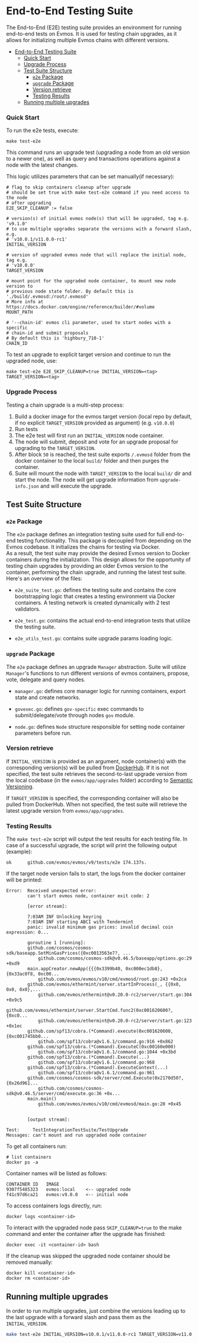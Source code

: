 # End-to-End Testing Suite

The End-to-End (E2E) testing suite provides an environment
for running end-to-end tests on Evmos.
It is used for testing chain upgrades,
as it allows for initializing multiple Evmos chains with different versions.

- [End-to-End Testing Suite](#end-to-end-testing-suite)
    - [Quick Start](#quick-start)
    - [Upgrade Process](#upgrade-process)
    - [Test Suite Structure](#test-suite-structure)
        - [`e2e` Package](#e2e-package)
        - [`upgrade` Package](#upgrade-package)
        - [Version retrieve](#version-retrieve)
        - [Testing Results](#testing-results)
    - [Running multiple upgrades](#running-multiple-upgrades)

### Quick Start

To run the e2e tests, execute:

```shell
make test-e2e
```

This command runs an upgrade test (upgrading a node from an old version to a newer one),
as well as query and transactions operations against a node with the latest changes.

This logic utilizes parameters that can be set manually(if necessary):

```shell
# flag to skip containers cleanup after upgrade
# should be set true with make test-e2e command if you need access to the node
# after upgrading
E2E_SKIP_CLEANUP := false

# version(s) of initial evmos node(s) that will be upgraded, tag e.g. 'v9.1.0'
# to use multiple upgrades separate the versions with a forward slash, e.g.
# 'v10.0.1/v11.0.0-rc1'
INITIAL_VERSION

# version of upgraded evmos node that will replace the initial node, tag e.g.
# 'v10.0.0'
TARGET_VERSION

# mount point for the upgraded node container, to mount new node version to
# previous node state folder. By default this is './build/.evmosd:/root/.evmosd'
# More info at https://docs.docker.com/engine/reference/builder/#volume
MOUNT_PATH

# '--chain-id' evmos cli parameter, used to start nodes with a specific
# chain-id and submit proposals
# By default this is 'highbury_710-1'
CHAIN_ID
```

To test an upgrade to explicit target version
and continue to run the upgraded node, use:

```shell
make test-e2e E2E_SKIP_CLEANUP=true INITIAL_VERSION=<tag> TARGET_VERSION=<tag>
```

### Upgrade Process

Testing a chain upgrade is a multi-step process:

1. Build a docker image for the evmos target version
(local repo by default, if no explicit `TARGET_VERSION` provided as argument)
(e.g. `v10.0.0`)
2. Run tests
3. The e2e test will first run an `INITIAL_VERSION` node container.
4. The node will submit, deposit and vote for an upgrade proposal
for upgrading to the `TARGET_VERSION`.
5. After block `50` is reached,
the test suite exports `/.evmosd` folder from the docker container
to the local `build/` folder and then purges the container.
6. Suite will mount the node with `TARGET_VERSION`
to the local `build/` dir and start the node.
The node will get upgrade information from `upgrade-info.json`
and will execute the upgrade.

## Test Suite Structure

### `e2e` Package

The `e2e` package defines an integration testing suite
used for full end-to-end testing functionality.
This package is decoupled from depending on the Evmos codebase.
It initializes the chains for testing via Docker.  
As a result, the test suite may provide the
desired Evmos version to Docker containers during the initialization.
This design allows for the opportunity of testing chain upgrades
by providing an older Evmos version to the container,
performing the chain upgrade,
and running the latest test suite.  
Here's an overview of the files:

* `e2e_suite_test.go`: defines the testing suite
and contains the core bootstrapping logic
that creates a testing environment via Docker containers.
A testing network is created dynamically with 2 test validators.

* `e2e_test.go`: contains the actual end-to-end integration tests
that utilize the testing suite.

* `e2e_utils_test.go`: contains suite upgrade params loading logic.

### `upgrade` Package

The `e2e` package defines an upgrade `Manager` abstraction.
Suite will utilize `Manager`'s functions
to run different versions of evmos containers,
propose, vote, delegate and query nodes.

* `manager.go`: defines core manager logic for running containers,
export state and create networks.

* `govexec.go`: defines `gov-specific` exec commands to submit/delegate/vote
through nodes `gov` module.

* `node.go`: defines `Node` structure
responsible for setting node container parameters before run.

### Version retrieve

If `INITIAL_VERSION` is provided as an argument,
node container(s) with the corresponding version(s)
will be pulled from [DockerHub](https://hub.docker.com/r/tharsishq/evmos/tags).
If it is not specified,
the test suite retrieves the second-to-last upgrade version
from the local codebase (in the `evmos/app/upgrades` folder)
according to [Semantic Versioning](https://semver.org/).

If `TARGET_VERSION` is specified,
the corresponding container will also be pulled from DockerHub.
When not specified, the test suite will retrieve the latest upgrade version
from `evmos/app/upgrades`.

### Testing Results

The `make test-e2e` script will output the test results
for each testing file.
In case of a successful upgrade,
the script will print the following output (example):

```log
ok  	github.com/evmos/evmos/v9/tests/e2e	174.137s.
```

If the target node version fails to start,
the logs from the docker container will be printed:

```log
Error:  Received unexpected error:
        can't start evmos node, container exit code: 2

        [error stream]:

        7:03AM INF Unlocking keyring
        7:03AM INF starting ABCI with Tendermint
        panic: invalid minimum gas prices: invalid decimal coin expression: 0...

        goroutine 1 [running]:
        github.com/cosmos/cosmos-sdk/baseapp.SetMinGasPrices({0xc0013563e7?, ...
            github.com/cosmos/cosmos-sdk@v0.46.5/baseapp/options.go:29 +0xd9
        main.appCreator.newApp({{{0x3399b40, 0xc000ec1db8}, {0x33ac0f8, 0xc00...
            github.com/evmos/evmos/v10/cmd/evmosd/root.go:243 +0x2ca
        github.com/evmos/ethermint/server.startInProcess(_, {{0x0, 0x0, 0x0},...
            github.com/evmos/ethermint@v0.20.0-rc2/server/start.go:304 +0x9c5
        github.com/evmos/ethermint/server.StartCmd.func2(0xc001620600?, {0xc0...
            github.com/evmos/ethermint@v0.20.0-rc2/server/start.go:123 +0x1ec
        github.com/spf13/cobra.(*Command).execute(0xc001620600, {0xc001745bb0...
            github.com/spf13/cobra@v1.6.1/command.go:916 +0x862
        github.com/spf13/cobra.(*Command).ExecuteC(0xc00160e000)
            github.com/spf13/cobra@v1.6.1/command.go:1044 +0x3bd
        github.com/spf13/cobra.(*Command).Execute(...)
            github.com/spf13/cobra@v1.6.1/command.go:968
        github.com/spf13/cobra.(*Command).ExecuteContext(...)
            github.com/spf13/cobra@v1.6.1/command.go:961
        github.com/cosmos/cosmos-sdk/server/cmd.Execute(0x2170d50?, {0x26d961...
            github.com/cosmos/cosmos-sdk@v0.46.5/server/cmd/execute.go:36 +0x...
        main.main()
            github.com/evmos/evmos/v10/cmd/evmosd/main.go:20 +0x45


        [output stream]:

Test:     TestIntegrationTestSuite/TestUpgrade
Messages: can't mount and run upgraded node container
```

To get all containers run:

```shell
# list containers
docker ps -a
```

Container names will be listed as follows:

```log
CONTAINER ID   IMAGE
9307f5485323   evmos:local    <-- upgraded node
f41c97d6ca21   evmos:v9.0.0   <-- initial node
```

To access containers logs directly, run:

```shell
docker logs <container-id>
```

To interact with the upgraded node
pass `SKIP_CLEANUP=true` to the make command
and enter the container after the upgrade has finished:

```shell
docker exec -it <container-id> bash
```

If the cleanup was skipped
the upgraded node container should be removed manually:

```shell
docker kill <container-id>
docker rm <container-id>
```

## Running multiple upgrades

In order to run multiple upgrades,
just combine the versions leading up to the last upgrade
with a forward slash
and pass them as the `INITIAL_VERSION`.

```bash
make test-e2e INITIAL_VERSION=v10.0.1/v11.0.0-rc1 TARGET_VERSION=v11.0.0-rc3
```

